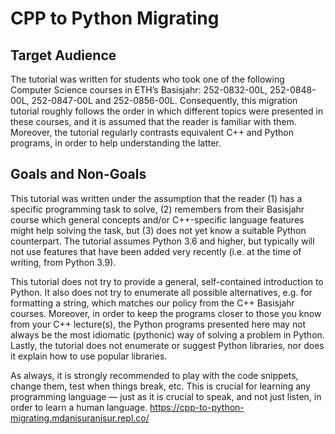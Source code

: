 # CPP to Python Migrating

## Target Audience
The tutorial was written for students who took one of the following Computer Science courses in ETH’s Basisjahr: 252-0832-00L, 252-0848-00L, 252-0847-00L and 252-0856-00L. Consequently, this migration tutorial roughly follows the order in which different topics were presented in these courses, and it is assumed that the reader is familiar with them. Moreover, the tutorial regularly contrasts equivalent C++ and Python programs, in order to help understanding the latter.

## Goals and Non-Goals
This tutorial was written under the assumption that the reader (1) has a specific programming task to solve, (2) remembers from their Basisjahr course which general concepts and/or C++-specific language features might help solving the task, but (3) does not yet know a suitable Python counterpart. The tutorial assumes Python 3.6 and higher, but typically will not use features that have been added very recently (i.e. at the time of writing, from Python 3.9).

This tutorial does not try to provide a general, self-contained introduction to Python. It also does not try to enumerate all possible alternatives, e.g. for formatting a string, which matches our policy from the C++ Basisjahr courses. Moreover, in order to keep the programs closer to those you know from your C++ lecture(s), the Python programs presented here may not always be the most idiomatic (pythonic) way of solving a problem in Python. Lastly, the tutorial does not enumerate or suggest Python libraries, nor does it explain how to use popular libraries.

As always, it is strongly recommended to play with the code snippets, change them, test when things break, etc. This is crucial for learning any programming language — just as it is crucial to speak, and not just listen, in order to learn a human language.
https://cpp-to-python-migrating.mdanisuranisur.repl.co/
